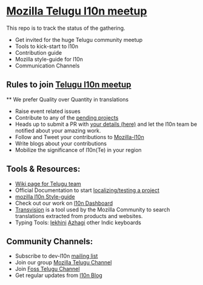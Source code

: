 # [Mozilla Telugu l10n meetup](https://reps.mozilla.org/e/telugu-community-meetup-2017/)

This repo is to track the status of the gathering.

* Get invited for the huge Telugu community meetup
* Tools to kick-start to l10n
* Contribution guide
* Mozilla style-guide for l10n
* Communication Channels

## Rules to join [Telugu l10n meetup](https://reps.mozilla.org/e/telugu-community-meetup-2017/)
** We prefer Quality over Quantity in translations
* Raise event related issues
* Contribute to any of the [pending projects](https://pontoon.mozilla.org/te/)
* Heads up to submit a PR with [your details (here)](/prerequisites.md) and let the l10n team be notified about your amazing work.
* Follow and Tweet your contributions to [Mozilla-l10n](https://twitter.com/mozilla_l10n)
* Write blogs about your contributions
* Mobilize the significance of l10n(Te) in your region

## Tools & Resources: 
* [Wiki page for Telugu team](https://wiki.mozilla.org/L10n:Teams:te)
* Official Documentation to start [localizing/testing a project](https://mozilla-l10n.github.io/localizer-documentation/)
* [mozilla l10n Style-guide](https://developer.mozilla.org/en-US/docs/L10n_Style_Guide)
* Check out our work on [l10n Dashboard](https://l10n.mozilla-community.org/webdashboard/?locale=te)
* [Transvision](https://transvision.mozfr.org/) is a tool used by the Mozilla Community to search translations extracted from products and websites. 
* Typing Tools:
	[lekhini](http://lekhini.org/)
	[Azhagi](http://www.azhagi.com/sai/plus/AzhagiPlus-Setup.zip)
	other Indic keyboards	

## Community Channels: 
* Subscribe to dev-l10n [mailing list](https://lists.mozilla.org/listinfo/dev-l10n)
* Join our group [Mozilla Telugu Channel](https://t.me/joinchat/AAAAAEFQaXicCPeaeVIm_Q)
* Join [Foss Telugu Channel](**)
* Get regular updates from [l10n Blog](http://blog.mozilla.org/l10n/)




